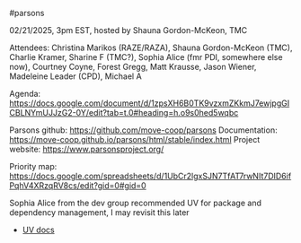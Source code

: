 #parsons 

02/21/2025, 3pm EST, hosted by Shauna Gordon-McKeon, TMC

Attendees: Christina Marikos (RAZE/RAZA), Shauna Gordon-McKeon (TMC), Charlie Kramer, Sharine F (TMC?), Sophia Alice (fmr PDI, somewhere else now), Courtney Coyne, Forest Gregg, Matt Krausse, Jason Wiener, Madeleine Leader (CPD), Michael A

Agenda: https://docs.google.com/document/d/1zpsXH6B0TK9vzxmZKkmJ7ewjpgGICBLNYmUJJzG2-0Y/edit?tab=t.0#heading=h.o9s0hed5wqbc

Parsons github: https://github.com/move-coop/parsons
Documentation: https://move-coop.github.io/parsons/html/stable/index.html
Project website: https://www.parsonsproject.org/

Priority map: https://docs.google.com/spreadsheets/d/1UbCr2lgxSJN7TfAT7rwNIt7DID6ifPqhV4XRzqRV8cs/edit?gid=0#gid=0

Sophia Alice from the dev group recommended UV for package and dependency management, I may revisit this later
- [UV docs]( https://docs.astral.sh/uv/)